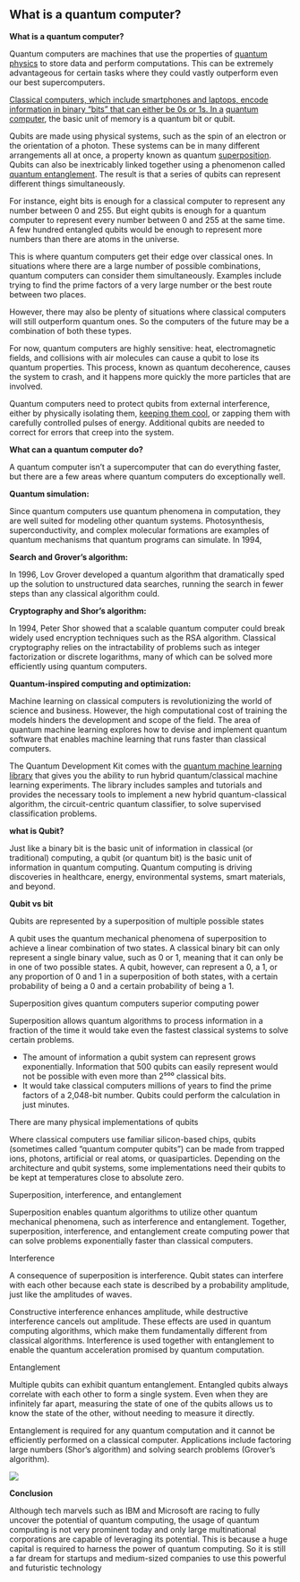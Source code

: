 ## What is a quantum computer?

**What is a quantum computer?**

Quantum computers are machines that use the properties of [quantum physics](https://www.newscientist.com/definition/quantum-physics/) to store data and perform computations. This can be extremely advantageous for certain tasks where they could vastly outperform even our best supercomputers.

[Classical computers, which include smartphones and laptops, encode information in binary “bits” that can either be 0s or 1s. In a](https://www.newscientist.com/question/what-is-a-quantum-computer/#ixzz7AHqIIGZ9) [quantum computer](https://www.newscientist.com/article/mg23631500-600-the-problem-with-the-ultimate-problemsolving-machine/), the basic unit of memory is a quantum bit or qubit.

Qubits are made using physical systems, such as the spin of an electron or the orientation of a photon. These systems can be in many different arrangements all at once, a property known as quantum [superposition](https://www.newscientist.com/definition/schrodingers-cat/). Qubits can also be inextricably linked together using a phenomenon called [quantum entanglement](https://www.newscientist.com/article/mg24332470-500-what-is-space-time-the-true-origins-of-the-fabric-of-reality/). The result is that a series of qubits can represent different things simultaneously.

For instance, eight bits is enough for a classical computer to represent any number between 0 and 255. But eight qubits is enough for a quantum computer to represent every number between 0 and 255 at the same time. A few hundred entangled qubits would be enough to represent more numbers than there are atoms in the universe.

This is where quantum computers get their edge over classical ones. In situations where there are a large number of possible combinations, quantum computers can consider them simultaneously. Examples include trying to find the prime factors of a very large number or the best route between two places.

However, there may also be plenty of situations where classical computers will still outperform quantum ones. So the computers of the future may be a combination of both these types.

For now, quantum computers are highly sensitive: heat, electromagnetic fields, and collisions with air molecules can cause a qubit to lose its quantum properties. This process, known as quantum decoherence, causes the system to crash, and it happens more quickly the more particles that are involved.

Quantum computers need to protect qubits from external interference, either by physically isolating them, [keeping them cool](https://www.newscientist.com/article/2130210-nanofridge-could-keep-quantum-computers-cool-enough-to-calculate/), or zapping them with carefully controlled pulses of energy. Additional qubits are needed to correct for errors that creep into the system.

**What can a quantum computer do?**

A quantum computer isn’t a supercomputer that can do everything faster, but there are a few areas where quantum computers do exceptionally well.

**Quantum simulation:**

Since quantum computers use quantum phenomena in computation, they are well suited for modeling other quantum systems. Photosynthesis, superconductivity, and complex molecular formations are examples of quantum mechanisms that quantum programs can simulate. In 1994,

**Search and Grover’s algorithm:**

In 1996, Lov Grover developed a quantum algorithm that dramatically sped up the solution to unstructured data searches, running the search in fewer steps than any classical algorithm could.

**Cryptography and Shor’s algorithm:**

In 1994, Peter Shor showed that a scalable quantum computer could break widely used encryption techniques such as the RSA algorithm. Classical cryptography relies on the intractability of problems such as integer factorization or discrete logarithms, many of which can be solved more efficiently using quantum computers.

**Quantum-inspired computing and optimization:**

Machine learning on classical computers is revolutionizing the world of science and business. However, the high computational cost of training the models hinders the development and scope of the field. The area of quantum machine learning explores how to devise and implement quantum software that enables machine learning that runs faster than classical computers.

The Quantum Development Kit comes with the [quantum machine learning library](https://docs.microsoft.com/en-in/azure/quantum/user-guide/libraries/machine-learning/) that gives you the ability to run hybrid quantum/classical machine learning experiments. The library includes samples and tutorials and provides the necessary tools to implement a new hybrid quantum-classical algorithm, the circuit-centric quantum classifier, to solve supervised classification problems.

**what is Qubit?**

Just like a binary bit is the basic unit of information in classical (or traditional) computing, a qubit (or quantum bit) is the basic unit of information in quantum computing. Quantum computing is driving discoveries in healthcare, energy, environmental systems, smart materials, and beyond.

**Qubit vs bit**

Qubits are represented by a superposition of multiple possible states

A qubit uses the quantum mechanical phenomena of superposition to achieve a linear combination of two states. A classical binary bit can only represent a single binary value, such as 0 or 1, meaning that it can only be in one of two possible states. A qubit, however, can represent a 0, a 1, or any proportion of 0 and 1 in a superposition of both states, with a certain probability of being a 0 and a certain probability of being a 1.

Superposition gives quantum computers superior computing power

Superposition allows quantum algorithms to process information in a fraction of the time it would take even the fastest classical systems to solve certain problems.

*   The amount of information a qubit system can represent grows exponentially. Information that 500 qubits can easily represent would not be possible with even more than 2⁵⁰⁰ classical bits.
*   It would take classical computers millions of years to find the prime factors of a 2,048-bit number. Qubits could perform the calculation in just minutes.

There are many physical implementations of qubits

Where classical computers use familiar silicon-based chips, qubits (sometimes called “quantum computer qubits”) can be made from trapped ions, photons, artificial or real atoms, or quasiparticles. Depending on the architecture and qubit systems, some implementations need their qubits to be kept at temperatures close to absolute zero.

Superposition, interference, and entanglement

Superposition enables quantum algorithms to utilize other quantum mechanical phenomena, such as interference and entanglement. Together, superposition, interference, and entanglement create computing power that can solve problems exponentially faster than classical computers.

Interference

A consequence of superposition is interference. Qubit states can interfere with each other because each state is described by a probability amplitude, just like the amplitudes of waves.

Constructive interference enhances amplitude, while destructive interference cancels out amplitude. These effects are used in quantum computing algorithms, which make them fundamentally different from classical algorithms. Interference is used together with entanglement to enable the quantum acceleration promised by quantum computation.

Entanglement

Multiple qubits can exhibit quantum entanglement. Entangled qubits always correlate with each other to form a single system. Even when they are infinitely far apart, measuring the state of one of the qubits allows us to know the state of the other, without needing to measure it directly.

Entanglement is required for any quantum computation and it cannot be efficiently performed on a classical computer. Applications include factoring large numbers (Shor’s algorithm) and solving search problems (Grover’s algorithm).

![](https://cdn.hashnode.com/res/hashnode/image/upload/v1650172469715/H8ayvxtQt.gif)

**Conclusion**

Although tech marvels such as IBM and Microsoft are racing to fully uncover the potential of quantum computing, the usage of quantum computing is not very prominent today and only large multinational corporations are capable of leveraging its potential. This is because a huge capital is required to harness the power of quantum computing. So it is still a far dream for startups and medium-sized companies to use this powerful and futuristic technology